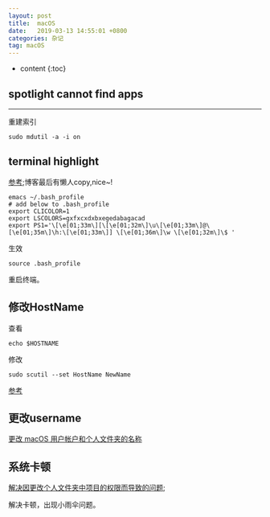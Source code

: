 ```yaml
---
layout: post
title:  macOS
date:   2019-03-13 14:55:01 +0800
categories: 杂记
tag: macOS
---
```

* content
{:toc}


## spotlight cannot find apps
---
重建索引

```shell
sudo mdutil -a -i on
```

## terminal highlight
[参考](https://blog.csdn.net/elemman/article/details/50936304);博客最后有懒人copy,nice~!

```shell
emacs ~/.bash_profile
# add below to .bash_profile
export CLICOLOR=1
export LSCOLORS=gxfxcxdxbxegedabagacad
export PS1='\[\e[01;33m\][\[\e[01;32m\]\u\[\e[01;33m\]@\[\e[01;35m\]\h:\[\e[01;33m\]] \[\e[01;36m\]\w \[\e[01;32m\]\$ '
```
生效

```shell
source .bash_profile
```
重启终端。

## 修改HostName
查看
```
echo $HOSTNAME
```
修改
```
sudo scutil --set HostName NewName
```
[参考](http://xiaosheng.me/2015/08/23/article5/)

## 更改username
[更改 macOS 用户帐户和个人文件夹的名称](https://support.apple.com/zh-cn/HT201548)

## 系统卡顿
[解决因更改个人文件夹中项目的权限而导致的问题](https://support.apple.com/zh-cn/HT203538);

解决卡顿，出现小雨伞问题。
